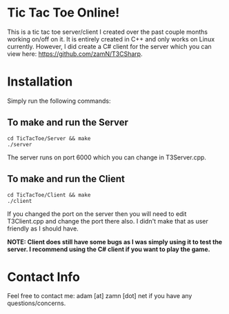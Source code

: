 Tic Tac Toe Online!
==========================

This is a tic tac toe server/client I created over the past couple months working on/off on it. It is entirely created in C++ and only works on Linux currently. However, I did create a C# client for the server which you can view here: https://github.com/zamN/T3CSharp.

Installation
=========================

Simply run the following commands:

To make and run the Server
----------------------
```
cd TicTacToe/Server && make
./server
```
The server runs on port 6000 which you can change in T3Server.cpp.

To make and run the Client
----------------------------
```
cd TicTacToe/Client && make
./client
```
If you changed the port on the server then you will need to edit T3Client.cpp and change the port there also. I didn't make that as user friendly as I should have.

**NOTE: Client does still have some bugs as I was simply using it to test the server. I recommend using the C# client if you want to play the game.**

Contact Info
=====================
Feel free to contact me: adam [at] zamn [dot] net if you have any questions/concerns. 
